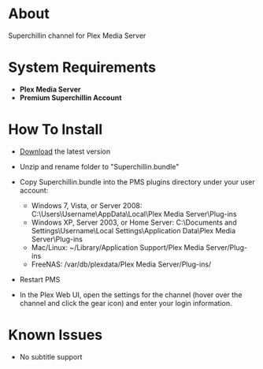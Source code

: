 About 
=====

Superchillin channel for Plex Media Server

System Requirements
===================

- **Plex Media Server**
- **Premium Superchillin Account**

How To Install
==============

- [Download](https://github.com/DeeZem/Superchillin.bundle/archive/master.zip) the latest version

- Unzip and rename folder to "Superchillin.bundle"

- Copy Superchillin.bundle into the PMS plugins directory under your user account:
	- Windows 7, Vista, or Server 2008: C:\Users\Username\AppData\Local\Plex Media Server\Plug-ins
	- Windows XP, Server 2003, or Home Server: C:\Documents and Settings\Username\Local Settings\Application Data\Plex Media Server\Plug-ins
	- Mac/Linux: ~/Library/Application Support/Plex Media Server/Plug-ins
	- FreeNAS: /var/db/plexdata/Plex Media Server/Plug-ins/

- Restart PMS

- In the Plex Web UI, open the settings for the channel (hover over the channel and click the gear icon) and enter your login information.

Known Issues
============

- No subtitle support
